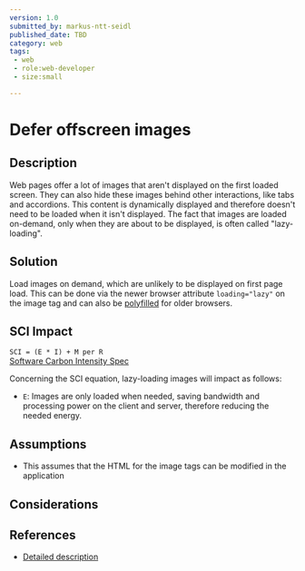 ```yaml
---
version: 1.0
submitted_by: markus-ntt-seidl
published_date: TBD
category: web
tags: 
 - web
 - role:web-developer
 - size:small

---
```


# Defer offscreen images


## Description

Web pages offer a lot of images that aren't displayed on the first loaded screen. They can also hide these images behind other interactions, like tabs and accordions. This content is dynamically displayed and therefore doesn't need to be loaded when it isn't displayed. 
The fact that images are loaded on-demand, only when they are about to be displayed, is often called "lazy-loading".


## Solution

Load images on demand, which are unlikely to be displayed on first page load. This can be done via the newer browser attribute `loading="lazy"` on the image tag and can also be [polyfilled](https://github.com/mfranzke/loading-attribute-polyfill) for older browsers.

## SCI Impact

`SCI = (E * I) + M per R`  
[Software Carbon Intensity Spec](https://grnsft.org/sci)

Concerning the SCI equation, lazy-loading images  will impact as follows:

- `E`: Images are only loaded when needed, saving bandwidth and processing power on the client and server, therefore reducing the needed energy.

## Assumptions

- This assumes that the HTML for the image tags can be modified in the application

## Considerations


## References

- [Detailed description](https://web.dev/offscreen-images/)
